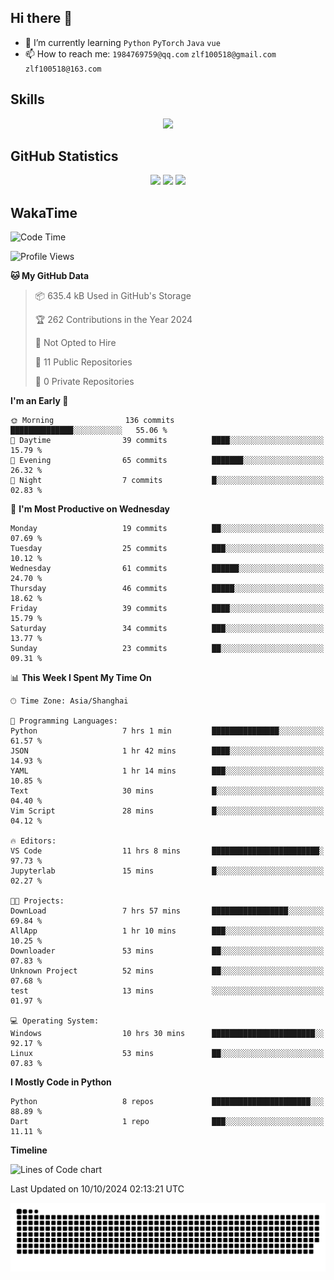 ## Hi there 👋

- 🌱 I’m currently learning `Python` `PyTorch` `Java` `vue`
- 📫 How to reach me: `1984769759@qq.com` `zlf100518@gmail.com` `zlf100518@163.com`

## Skills
<div align="center"> <img src="https://skillicons.dev/icons?i=python,linux,git,github,html,css,js" /> </div>

## GitHub Statistics

<div align="center">
  <img src="https://github-readme-stats.vercel.app/api?username=mrcchenfeng&show_icons=true&theme=tokyonight" />
  <img src="https://github-readme-stats.vercel.app/api/top-langs/?username=mrcchenfeng&show_icons=true&theme=tokyonight" />
  <img src="https://github-readme-activity-graph.vercel.app/graph?username=mrcchenfeng&theme=xcode" />
</div>

## WakaTime

<!--START_SECTION:waka-->
![Code Time](http://img.shields.io/badge/Code%20Time-145%20hrs%2027%20mins-blue)

![Profile Views](http://img.shields.io/badge/Profile%20Views-0-blue)

**🐱 My GitHub Data** 

> 📦 635.4 kB Used in GitHub's Storage 
 > 
> 🏆 262 Contributions in the Year 2024
 > 
> 🚫 Not Opted to Hire
 > 
> 📜 11 Public Repositories 
 > 
> 🔑 0 Private Repositories 
 > 
**I'm an Early 🐤** 

```text
🌞 Morning                136 commits         ██████████████░░░░░░░░░░░   55.06 % 
🌆 Daytime                39 commits          ████░░░░░░░░░░░░░░░░░░░░░   15.79 % 
🌃 Evening                65 commits          ███████░░░░░░░░░░░░░░░░░░   26.32 % 
🌙 Night                  7 commits           █░░░░░░░░░░░░░░░░░░░░░░░░   02.83 % 
```
📅 **I'm Most Productive on Wednesday** 

```text
Monday                   19 commits          ██░░░░░░░░░░░░░░░░░░░░░░░   07.69 % 
Tuesday                  25 commits          ███░░░░░░░░░░░░░░░░░░░░░░   10.12 % 
Wednesday                61 commits          ██████░░░░░░░░░░░░░░░░░░░   24.70 % 
Thursday                 46 commits          █████░░░░░░░░░░░░░░░░░░░░   18.62 % 
Friday                   39 commits          ████░░░░░░░░░░░░░░░░░░░░░   15.79 % 
Saturday                 34 commits          ███░░░░░░░░░░░░░░░░░░░░░░   13.77 % 
Sunday                   23 commits          ██░░░░░░░░░░░░░░░░░░░░░░░   09.31 % 
```


📊 **This Week I Spent My Time On** 

```text
🕑︎ Time Zone: Asia/Shanghai

💬 Programming Languages: 
Python                   7 hrs 1 min         ███████████████░░░░░░░░░░   61.57 % 
JSON                     1 hr 42 mins        ████░░░░░░░░░░░░░░░░░░░░░   14.93 % 
YAML                     1 hr 14 mins        ███░░░░░░░░░░░░░░░░░░░░░░   10.85 % 
Text                     30 mins             █░░░░░░░░░░░░░░░░░░░░░░░░   04.40 % 
Vim Script               28 mins             █░░░░░░░░░░░░░░░░░░░░░░░░   04.12 % 

🔥 Editors: 
VS Code                  11 hrs 8 mins       ████████████████████████░   97.73 % 
Jupyterlab               15 mins             █░░░░░░░░░░░░░░░░░░░░░░░░   02.27 % 

🐱‍💻 Projects: 
DownLoad                 7 hrs 57 mins       █████████████████░░░░░░░░   69.84 % 
AllApp                   1 hr 10 mins        ███░░░░░░░░░░░░░░░░░░░░░░   10.25 % 
Downloader               53 mins             ██░░░░░░░░░░░░░░░░░░░░░░░   07.83 % 
Unknown Project          52 mins             ██░░░░░░░░░░░░░░░░░░░░░░░   07.68 % 
test                     13 mins             ░░░░░░░░░░░░░░░░░░░░░░░░░   01.97 % 

💻 Operating System: 
Windows                  10 hrs 30 mins      ███████████████████████░░   92.17 % 
Linux                    53 mins             ██░░░░░░░░░░░░░░░░░░░░░░░   07.83 % 
```

**I Mostly Code in Python** 

```text
Python                   8 repos             ██████████████████████░░░   88.89 % 
Dart                     1 repo              ███░░░░░░░░░░░░░░░░░░░░░░   11.11 % 
```



**Timeline**

![Lines of Code chart](https://raw.githubusercontent.com/mrcchenfeng/mrcchenfeng/main/assets/bar_graph.png)


 Last Updated on 10/10/2024 02:13:21 UTC
<!--END_SECTION:waka-->

<div align="center"><img src="./assets/github-snake-dark.svg" /></div>
